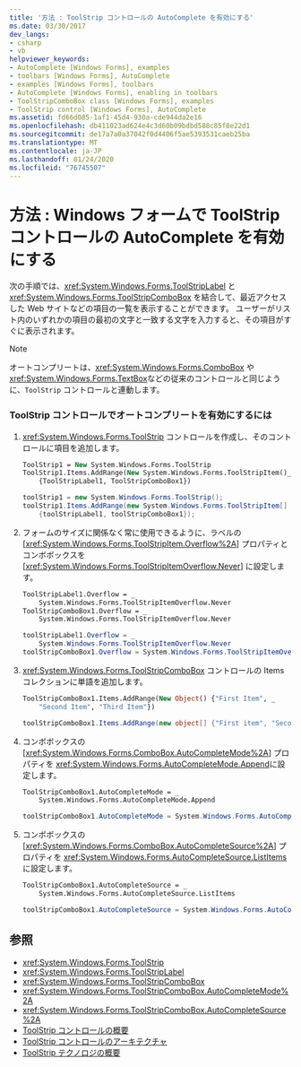 ```yaml
---
title: '方法 : ToolStrip コントロールの AutoComplete を有効にする'
ms.date: 03/30/2017
dev_langs:
- csharp
- vb
helpviewer_keywords:
- AutoComplete [Windows Forms], examples
- toolbars [Windows Forms], AutoComplete
- examples [Windows Forms], toolbars
- AutoComplete [Windows Forms], enabling in toolbars
- ToolStripComboBox class [Windows Forms], examples
- ToolStrip control [Windows Forms], AutoComplete
ms.assetid: fd66d085-1af1-45d4-930a-cde944da2e16
ms.openlocfilehash: db411023ad624e4c3d60b09bdbd588c85f8e22d1
ms.sourcegitcommit: de17a7a0a37042f0d4406f5ae5393531caeb25ba
ms.translationtype: MT
ms.contentlocale: ja-JP
ms.lasthandoff: 01/24/2020
ms.locfileid: "76745507"
---
```

# <a name="how-to-enable-autocomplete-in-toolstrip-controls-in-windows-forms"></a>方法 : Windows フォームで ToolStrip コントロールの AutoComplete を有効にする
次の手順では、<xref:System.Windows.Forms.ToolStripLabel> と <xref:System.Windows.Forms.ToolStripComboBox> を結合して、最近アクセスした Web サイトなどの項目の一覧を表示することができます。 ユーザーがリスト内のいずれかの項目の最初の文字と一致する文字を入力すると、その項目がすぐに表示されます。  
  
> [!NOTE]
> オートコンプリートは、<xref:System.Windows.Forms.ComboBox> や <xref:System.Windows.Forms.TextBox>などの従来のコントロールと同じように、`ToolStrip` コントロールと連動します。  
  
### <a name="to-enable-autocomplete-in-a-toolstrip-control"></a>ToolStrip コントロールでオートコンプリートを有効にするには  
  
1. <xref:System.Windows.Forms.ToolStrip> コントロールを作成し、そのコントロールに項目を追加します。  
  
    ```vb  
    ToolStrip1 = New System.Windows.Forms.ToolStrip  
    ToolStrip1.Items.AddRange(New System.Windows.Forms.ToolStripItem()_  
        {ToolStripLabel1, ToolStripComboBox1})  
    ```  
  
    ```csharp  
    toolStrip1 = new System.Windows.Forms.ToolStrip();  
    toolStrip1.Items.AddRange(new System.Windows.Forms.ToolStripItem[]   
        {toolStripLabel1, toolStripComboBox1});  
    ```  
  
2. フォームのサイズに関係なく常に使用できるように、ラベルの [<xref:System.Windows.Forms.ToolStripItem.Overflow%2A>] プロパティとコンボボックスを [<xref:System.Windows.Forms.ToolStripItemOverflow.Never>] に設定します。  
  
    ```vb  
    ToolStripLabel1.Overflow = _  
        System.Windows.Forms.ToolStripItemOverflow.Never  
    ToolStripComboBox1.Overflow = _  
        System.Windows.Forms.ToolStripItemOverflow.Never  
    ```  
  
    ```csharp  
    toolStripLabel1.Overflow = _  
        System.Windows.Forms.ToolStripItemOverflow.Never  
    toolStripComboBox1.Overflow = System.Windows.Forms.ToolStripItemOverflow.Never  
    ```  
  
3. <xref:System.Windows.Forms.ToolStripComboBox> コントロールの Items コレクションに単語を追加します。  
  
    ```vb  
    ToolStripComboBox1.Items.AddRange(New Object() {"First Item", _  
        "Second Item", "Third Item"})  
    ```  
  
    ```csharp  
    toolStripComboBox1.Items.AddRange(new object[] {"First item", "Second item", "Third item"});  
    ```  
  
4. コンボボックスの [<xref:System.Windows.Forms.ComboBox.AutoCompleteMode%2A>] プロパティを <xref:System.Windows.Forms.AutoCompleteMode.Append>に設定します。  
  
    ```vb  
    ToolStripComboBox1.AutoCompleteMode = _  
        System.Windows.Forms.AutoCompleteMode.Append  
    ```  
  
    ```csharp  
    toolStripComboBox1.AutoCompleteMode = System.Windows.Forms.AutoCompleteMode.Append;  
    ```  
  
5. コンボボックスの [<xref:System.Windows.Forms.ComboBox.AutoCompleteSource%2A>] プロパティを <xref:System.Windows.Forms.AutoCompleteSource.ListItems>に設定します。  
  
    ```vb  
    ToolStripComboBox1.AutoCompleteSource = _  
        System.Windows.Forms.AutoCompleteSource.ListItems  
    ```  
  
    ```csharp  
    toolStripComboBox1.AutoCompleteSource = System.Windows.Forms.AutoCompleteSource.ListItems;  
    ```  
  
## <a name="see-also"></a>参照

- <xref:System.Windows.Forms.ToolStrip>
- <xref:System.Windows.Forms.ToolStripLabel>
- <xref:System.Windows.Forms.ToolStripComboBox>
- <xref:System.Windows.Forms.ToolStripComboBox.AutoCompleteMode%2A>
- <xref:System.Windows.Forms.ToolStripComboBox.AutoCompleteSource%2A>
- [ToolStrip コントロールの概要](toolstrip-control-overview-windows-forms.md)
- [ToolStrip コントロールのアーキテクチャ](toolstrip-control-architecture.md)
- [ToolStrip テクノロジの概要](toolstrip-technology-summary.md)
